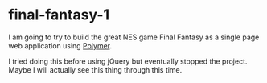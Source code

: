 # final-fantasy-1

I am going to try to build the great NES game Final Fantasy as a single page
web application using [Polymer](https://www.polymer-project.org).

I tried doing this before using jQuery but eventually stopped the project.
Maybe I will actually see this thing through this time.
